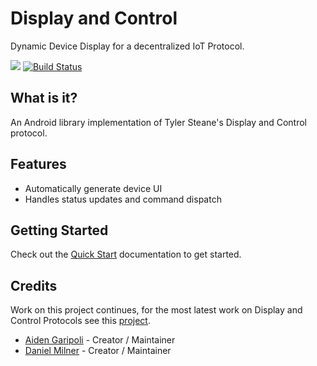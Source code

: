 # Display and Control

Dynamic Device Display for a decentralized IoT Protocol.

[![](https://jitpack.io/v/aidengaripoli/dynamic-device-display.svg)](https://jitpack.io/#aidengaripoli/dynamic-device-display)
[![Build Status](https://travis-ci.org/aidengaripoli/dynamic-device-display.svg?branch=master)](https://travis-ci.org/aidengaripoli/dynamic-device-display)

## What is it?

An Android library implementation of Tyler Steane's Display and Control protocol.

## Features

- Automatically generate device UI
- Handles status updates and command dispatch

## Getting Started

Check out the [Quick Start](https://tylersteane.github.io/dynamic-device-display/#/quick-start) documentation to get started.

## Credits
Work on this project continues, for the most latest work on Display and Control Protocols see this [project](https://github.com/aidengaripoli/dynamic-device-display).
- [Aiden Garipoli](https://github.com/aidengaripoli) - Creator / Maintainer
- [Daniel Milner](https://github.com/DanMilner) - Creator / Maintainer

